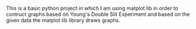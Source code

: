 This is a basic python project in which I am using matplot lib in order to contruct graphs based on Young's Double Slit Experiment and based on the given data the matplot lib library draws graphs.
